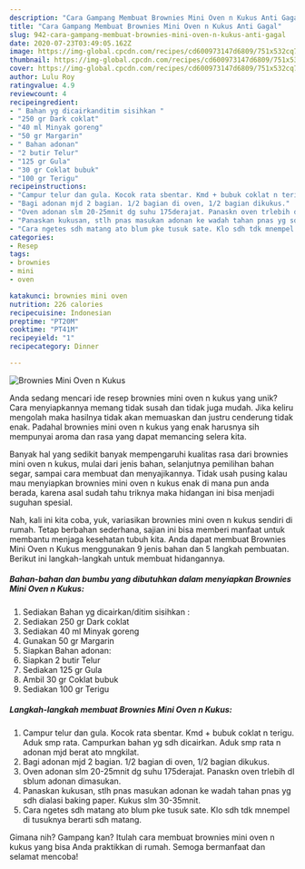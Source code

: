 ```yaml
---
description: "Cara Gampang Membuat Brownies Mini Oven n Kukus Anti Gagal"
title: "Cara Gampang Membuat Brownies Mini Oven n Kukus Anti Gagal"
slug: 942-cara-gampang-membuat-brownies-mini-oven-n-kukus-anti-gagal
date: 2020-07-23T03:49:05.162Z
image: https://img-global.cpcdn.com/recipes/cd600973147d6809/751x532cq70/brownies-mini-oven-n-kukus-foto-resep-utama.jpg
thumbnail: https://img-global.cpcdn.com/recipes/cd600973147d6809/751x532cq70/brownies-mini-oven-n-kukus-foto-resep-utama.jpg
cover: https://img-global.cpcdn.com/recipes/cd600973147d6809/751x532cq70/brownies-mini-oven-n-kukus-foto-resep-utama.jpg
author: Lulu Roy
ratingvalue: 4.9
reviewcount: 4
recipeingredient:
- " Bahan yg dicairkanditim sisihkan "
- "250 gr Dark coklat"
- "40 ml Minyak goreng"
- "50 gr Margarin"
- " Bahan adonan"
- "2 butir Telur"
- "125 gr Gula"
- "30 gr Coklat bubuk"
- "100 gr Terigu"
recipeinstructions:
- "Campur telur dan gula. Kocok rata sbentar. Kmd + bubuk coklat n terigu. Aduk smp rata. Campurkan bahan yg sdh dicairkan. Aduk smp rata n adonan mjd berat ato mngkilat."
- "Bagi adonan mjd 2 bagian. 1/2 bagian di oven, 1/2 bagian dikukus."
- "Oven adonan slm 20-25mnit dg suhu 175derajat. Panaskn oven trlebih dl sblum adonan dimasukan."
- "Panaskan kukusan, stlh pnas masukan adonan ke wadah tahan pnas yg sdh dialasi baking paper. Kukus slm 30-35mnit."
- "Cara ngetes sdh matang ato blum pke tusuk sate. Klo sdh tdk mnempel di tusuknya berarti sdh matang."
categories:
- Resep
tags:
- brownies
- mini
- oven

katakunci: brownies mini oven 
nutrition: 226 calories
recipecuisine: Indonesian
preptime: "PT20M"
cooktime: "PT41M"
recipeyield: "1"
recipecategory: Dinner

---
```



![Brownies Mini Oven n Kukus](https://img-global.cpcdn.com/recipes/cd600973147d6809/751x532cq70/brownies-mini-oven-n-kukus-foto-resep-utama.jpg)

Anda sedang mencari ide resep brownies mini oven n kukus yang unik? Cara menyiapkannya memang tidak susah dan tidak juga mudah. Jika keliru mengolah maka hasilnya tidak akan memuaskan dan justru cenderung tidak enak. Padahal brownies mini oven n kukus yang enak harusnya sih mempunyai aroma dan rasa yang dapat memancing selera kita.

Banyak hal yang sedikit banyak mempengaruhi kualitas rasa dari brownies mini oven n kukus, mulai dari jenis bahan, selanjutnya pemilihan bahan segar, sampai cara membuat dan menyajikannya. Tidak usah pusing kalau mau menyiapkan brownies mini oven n kukus enak di mana pun anda berada, karena asal sudah tahu triknya maka hidangan ini bisa menjadi suguhan spesial.




Nah, kali ini kita coba, yuk, variasikan brownies mini oven n kukus sendiri di rumah. Tetap berbahan sederhana, sajian ini bisa memberi manfaat untuk membantu menjaga kesehatan tubuh kita. Anda dapat membuat Brownies Mini Oven n Kukus menggunakan 9 jenis bahan dan 5 langkah pembuatan. Berikut ini langkah-langkah untuk membuat hidangannya.

<!--inarticleads1-->

##### Bahan-bahan dan bumbu yang dibutuhkan dalam menyiapkan Brownies Mini Oven n Kukus:

1. Sediakan  Bahan yg dicairkan/ditim sisihkan :
1. Sediakan 250 gr Dark coklat
1. Sediakan 40 ml Minyak goreng
1. Gunakan 50 gr Margarin
1. Siapkan  Bahan adonan:
1. Siapkan 2 butir Telur
1. Sediakan 125 gr Gula
1. Ambil 30 gr Coklat bubuk
1. Sediakan 100 gr Terigu




<!--inarticleads2-->

##### Langkah-langkah membuat Brownies Mini Oven n Kukus:

1. Campur telur dan gula. Kocok rata sbentar. Kmd + bubuk coklat n terigu. Aduk smp rata. Campurkan bahan yg sdh dicairkan. Aduk smp rata n adonan mjd berat ato mngkilat.
1. Bagi adonan mjd 2 bagian. 1/2 bagian di oven, 1/2 bagian dikukus.
1. Oven adonan slm 20-25mnit dg suhu 175derajat. Panaskn oven trlebih dl sblum adonan dimasukan.
1. Panaskan kukusan, stlh pnas masukan adonan ke wadah tahan pnas yg sdh dialasi baking paper. Kukus slm 30-35mnit.
1. Cara ngetes sdh matang ato blum pke tusuk sate. Klo sdh tdk mnempel di tusuknya berarti sdh matang.




Gimana nih? Gampang kan? Itulah cara membuat brownies mini oven n kukus yang bisa Anda praktikkan di rumah. Semoga bermanfaat dan selamat mencoba!
